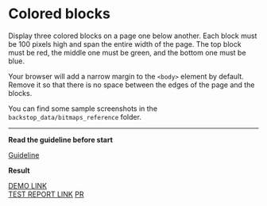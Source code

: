 # Colored blocksDisplay three colored blocks on a page one below another. Each block must be 100 pixels high and span the entire width of the page.The top block must be red, the middle one must be green, and the bottom onemust be blue.Your browser will add a narrow margin to the `<body>` element by default. Remove it so that there is no space between the edges of the page and the blocks.You can find some sample screenshots in the `backstop_data/bitmaps_reference` folder.---**Read the guideline before start**[Guideline](https://shklyarigor2015.github.io/layout_colored-blocks/)**Result**[DEMO LINK](https://shklyarigor2015.github.io/layout_colored-blocks/) <br>[TEST REPORT LINK](https://shklyarigor2015.github.io/layout_colored-blocks/report/html_report/)[PR](https://github.com/mate-academy/layout_colored-blocks/pull/183)